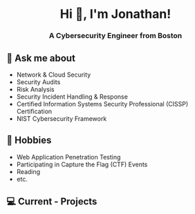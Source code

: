 <h1 align="center">Hi 👋, I'm Jonathan!</h1>
<h3 align="center">A Cybersecurity Engineer from Boston</h3>

## 💬 Ask me about
- Network & Cloud Security
- Security Audits
- Risk Analysis
- Security Incident Handling & Response
- Certified Information Systems Security Professional (CISSP) Certification
- NIST Cybersecurity Framework

## 📅 Hobbies
- Web Application Penetration Testing
- Participating in Capture the Flag (CTF) Events
- Reading
- etc.

## 💻 Current - Projects
